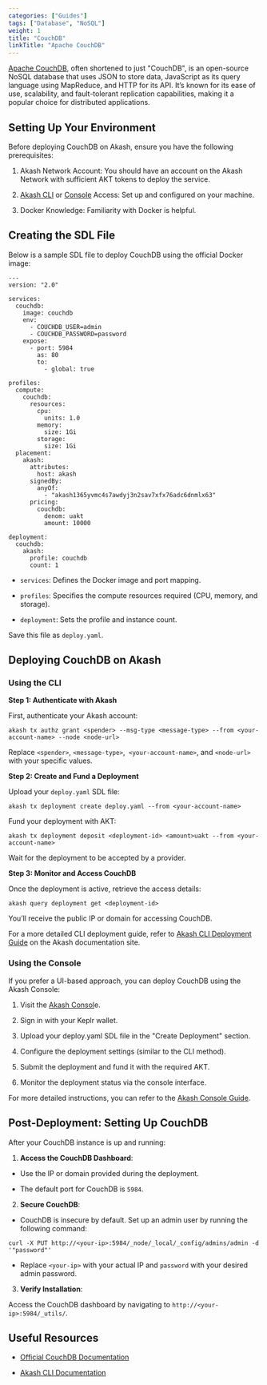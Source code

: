 ```yaml
---
categories: ["Guides"]
tags: ["Database", "NoSQL"]
weight: 1
title: "CouchDB"
linkTitle: "Apache CouchDB"
---
```


[Apache CouchDB](https://couchdb.apache.org/), often shortened to just "CouchDB", is an open-source NoSQL database that uses JSON to store data, JavaScript as its query language using MapReduce, and HTTP for its API. It’s known for its ease of use, scalability, and fault-tolerant replication capabilities, making it a popular choice for distributed applications.

## Setting Up Your Environment

Before deploying CouchDB on Akash, ensure you have the following prerequisites:

1. Akash Network Account: You should have an account on the Akash Network with sufficient AKT tokens to deploy the service.

2. [Akash CLI](/docs/getting-started/quickstart-guides/akash-cli/) or [Console](https://console.akash.network/) Access: Set up and configured on your machine.

3. Docker Knowledge: Familiarity with Docker is helpful.

## Creating the SDL File

Below is a sample SDL file to deploy CouchDB using the official Docker image:

```
---
version: "2.0"

services:
  couchdb:
    image: couchdb 
    env:
      - COUCHDB_USER=admin
      - COUCHDB_PASSWORD=password
    expose:
      - port: 5984
        as: 80
        to:
          - global: true

profiles:
  compute:
    couchdb:
      resources:
        cpu:
          units: 1.0
        memory:
          size: 1Gi
        storage:
          size: 1Gi
  placement:
    akash:
      attributes:
        host: akash
      signedBy:
        anyOf:
          - "akash1365yvmc4s7awdyj3n2sav7xfx76adc6dnmlx63"
      pricing:
        couchdb: 
          denom: uakt
          amount: 10000

deployment:
  couchdb:
    akash:
      profile: couchdb
      count: 1
```

- `services`: Defines the Docker image and port mapping.

- `profiles`: Specifies the compute resources required (CPU, memory, and storage).

- `deployment`: Sets the profile and instance count.

Save this file as `deploy.yaml`.


## Deploying CouchDB on Akash 

### Using the CLI

**Step 1: Authenticate with Akash**

First, authenticate your Akash account:

```
akash tx authz grant <spender> --msg-type <message-type> --from <your-account-name> --node <node-url>
```

Replace `<spender>`, `<message-type>`,` <your-account-name>`, and `<node-url>` with your specific values.

**Step 2: Create and Fund a Deployment**

Upload your `deploy.yaml` SDL file:

```
akash tx deployment create deploy.yaml --from <your-account-name>
```

Fund your deployment with AKT:

```
akash tx deployment deposit <deployment-id> <amount>uakt --from <your-account-name>
```

Wait for the deployment to be accepted by a provider.

**Step 3: Monitor and Access CouchDB**

Once the deployment is active, retrieve the access details:

```
akash query deployment get <deployment-id>
```

You’ll receive the public IP or domain for accessing CouchDB.

For a more detailed CLI deployment guide, refer to [Akash CLI Deployment Guide](/docs/getting-started/quickstart-guides/akash-cli/) on the Akash documentation site.

### Using the Console

If you prefer a UI-based approach, you can deploy CouchDB using the Akash Console:

1. Visit the [Akash Consol](https://console.akash.network/deployments)e.

2. Sign in with your Keplr wallet.

2. Upload your deploy.yaml SDL file in the "Create Deployment" section.

3. Configure the deployment settings (similar to the CLI method).

4. Submit the deployment and fund it with the required AKT.

5. Monitor the deployment status via the console interface.

For more detailed instructions, you can refer to the [Akash Console Guide](/docs/getting-started/quickstart-guides/akash-console/).

## Post-Deployment: Setting Up CouchDB

After your CouchDB instance is up and running:

1. **Access the CouchDB Dashboard**: 

- Use the IP or domain provided during the deployment.

- The default port for CouchDB is `5984`.

2. **Secure CouchDB**:

- CouchDB is insecure by default. Set up an admin user by running the following command:

```
curl -X PUT http://<your-ip>:5984/_node/_local/_config/admins/admin -d '"password"'
```
- Replace `<your-ip>` with your actual IP and `password` with your desired admin password.

3. **Verify Installation**:

Access the CouchDB dashboard by navigating to `http://<your-ip>:5984/_utils/`.

## Useful Resources

- [Official CouchDB Documentation](https://couchdb.apache.org/)

- [Akash CLI Documentation](/docs/getting-started/quickstart-guides/akash-cli/)

